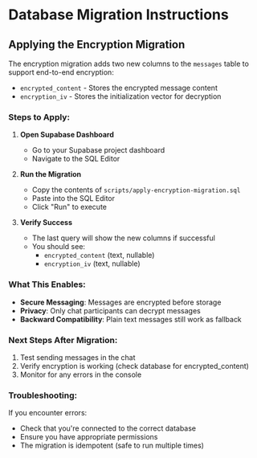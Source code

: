 # Database Migration Instructions

## Applying the Encryption Migration

The encryption migration adds two new columns to the `messages` table to support end-to-end encryption:
- `encrypted_content` - Stores the encrypted message content
- `encryption_iv` - Stores the initialization vector for decryption

### Steps to Apply:

1. **Open Supabase Dashboard**
   - Go to your Supabase project dashboard
   - Navigate to the SQL Editor

2. **Run the Migration**
   - Copy the contents of `scripts/apply-encryption-migration.sql`
   - Paste into the SQL Editor
   - Click "Run" to execute

3. **Verify Success**
   - The last query will show the new columns if successful
   - You should see:
     - `encrypted_content` (text, nullable)
     - `encryption_iv` (text, nullable)

### What This Enables:

- **Secure Messaging**: Messages are encrypted before storage
- **Privacy**: Only chat participants can decrypt messages
- **Backward Compatibility**: Plain text messages still work as fallback

### Next Steps After Migration:

1. Test sending messages in the chat
2. Verify encryption is working (check database for encrypted_content)
3. Monitor for any errors in the console

### Troubleshooting:

If you encounter errors:
- Check that you're connected to the correct database
- Ensure you have appropriate permissions
- The migration is idempotent (safe to run multiple times)